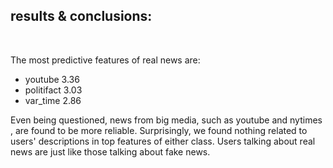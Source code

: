 <br><br>

## results & conclusions:

<br>

The most predictive features of
real news are:
* youtube 3.36
* politifact 3.03
* var_time 2.86

Even being questioned, news from big
media, such as youtube and nytimes , are
found to be more reliable. Surprisingly, we
found nothing related to users' descriptions
in top features of either class. Users talking
about real news are just like those talking
about fake news.
